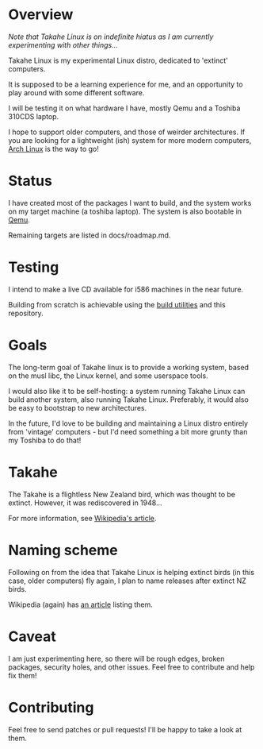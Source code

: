 # Overview #

_Note that Takahe Linux is on indefinite hiatus as I am currently experimenting with other things..._

Takahe Linux is my experimental Linux distro, dedicated to 'extinct' computers.

It is supposed to be a learning experience for me, and an opportunity to play
around with some different software.

I will be testing it on what hardware I have, mostly Qemu and a Toshiba 310CDS
laptop.

I hope to support older computers, and those of weirder architectures. If you
are looking for a lightweight (ish) system for more modern computers, [Arch
Linux](https://www.archlinux.org) is the way to go!


# Status #

I have created most of the packages I want to build, and the system works on my
target machine (a toshiba laptop).
The system is also bootable in [Qemu](https://wiki.qemu.org/Main_Page).

Remaining targets are listed in docs/roadmap.md.


# Testing #

I intend to make a live CD available for i586 machines in the near future.

Building from scratch is achievable using the
[build utilities](https://bitbucket.org/Alastair_Hughes/takahe-build) and this
repository.


# Goals #

The long-term goal of Takahe linux is to provide a working system, based on
the musl libc, the Linux kernel, and some userspace tools.

I would also like it to be self-hosting: a system running Takahe Linux can
build another system, also running Takahe Linux.
Preferably, it would also be easy to bootstrap to new architectures.

In the future, I'd love to be building and maintaining a Linux distro
entirely from 'vintage' computers - but I'd need something a bit more grunty
than my Toshiba to do that!


# Takahe #

The Takahe is a flightless New Zealand bird, which was thought to be extinct.
However, it was rediscovered in 1948...

For more information, see [Wikipedia's article](https://en.wikipedia.org/wiki/Takahe%20%22Takahe%20(Wikipedia)%22).


# Naming scheme #

Following on from the idea that Takahe Linux is helping extinct birds (in this
case, older computers) fly again, I plan to name releases after extinct NZ
birds.

Wikipedia (again) has [an article](https://en.wikipedia.org/wiki/List_of_extinct_animals_of_New_Zealand#Birds%20%22Extinct%20NZ%20birds%20(Wikipedia)%22)
listing them.


# Caveat #

I am just experimenting here, so there will be rough edges, broken packages,
security holes, and other issues. Feel free to contribute and help fix them!


# Contributing #

Feel free to send patches or pull requests! I'll be happy to take a look at
them.


